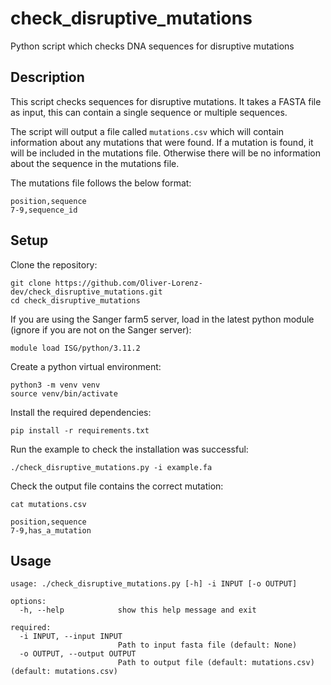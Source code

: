 # check_disruptive_mutations
Python script which checks DNA sequences for disruptive mutations

## Description
This script checks sequences for disruptive mutations. It takes a FASTA file as input,
this can contain a single sequence or multiple sequences.

The script will output a file called `mutations.csv` which will contain information about any mutations that were found.
If a mutation is found, it will be included in the mutations file. Otherwise there will be no information about the sequence in the mutations file.

The mutations file follows the below format:
```csv
position,sequence
7-9,sequence_id
```

## Setup
Clone the repository:
```shell
git clone https://github.com/Oliver-Lorenz-dev/check_disruptive_mutations.git
cd check_disruptive_mutations
```

If you are using the Sanger farm5 server, load in the latest python module (ignore if you are not on the Sanger server):
```shell
module load ISG/python/3.11.2
```

Create a python virtual environment:
```shell
python3 -m venv venv
source venv/bin/activate
```

Install the required dependencies:
```shell
pip install -r requirements.txt
```

Run the example to check the installation was successful:
```shell
./check_disruptive_mutations.py -i example.fa
```

Check the output file contains the correct mutation:
```shell
cat mutations.csv
```

```shell
position,sequence
7-9,has_a_mutation
```

## Usage
```shell
usage: ./check_disruptive_mutations.py [-h] -i INPUT [-o OUTPUT]

options:
  -h, --help            show this help message and exit

required:
  -i INPUT, --input INPUT
                        Path to input fasta file (default: None)
  -o OUTPUT, --output OUTPUT
                        Path to output file (default: mutations.csv) (default: mutations.csv)
```
